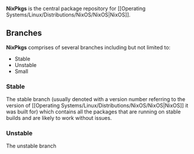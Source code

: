 **NixPkgs** is the central package repository for [[Operating Systems/Linux/Distributions/NixOS/NixOS|NixOS]]. 

## Branches

**NixPkgs** comprises of several branches including but not limited to:
- Stable
- Unstable
- Small

### Stable
The stable branch (usually denoted with a version number referring to the version of [[Operating Systems/Linux/Distributions/NixOS/NixOS|NixOS]] it was built for) which contains all the packages that are running on stable builds and are likely to work without issues.

### Unstable
The unstable branch 